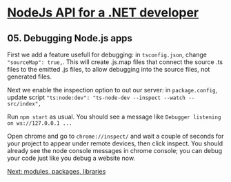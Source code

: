 # [NodeJs API for a .NET developer](https://code.waters.com/bitbucket/users/rovian/repos/nodejs-api-for-a-.net-developer)



## 05. Debugging Node.js apps

First we add a feature usefull for debugging: in `tsconfig.json`, change `"sourceMap": true,`.
This will create .js.map files that connect the source .ts files to the emitted .js files, to allow debugging into the source files, not generated files.

Next we enable the inspection option to out our server: in `package.config`, update script `"ts:node:dev": "ts-node-dev --inspect --watch -- src/index",`

Run `npm start` as usual. You should see a message like `Debugger listening on ws://127.0.0.1 ...`

Open chrome and go to `chrome://inspect/` and wait a couple of seconds for your project to appear under remote devices, then click inspect.
You should already see the node console messages in chrome console; you can debug your code just like you debug a website now.



[Next: modules, packages, libraries](https://code.waters.com/bitbucket/users/rovian/repos/nodejs-api-for-a-.net-developer/browse/docs/06-modules-packages-libraries.md)
